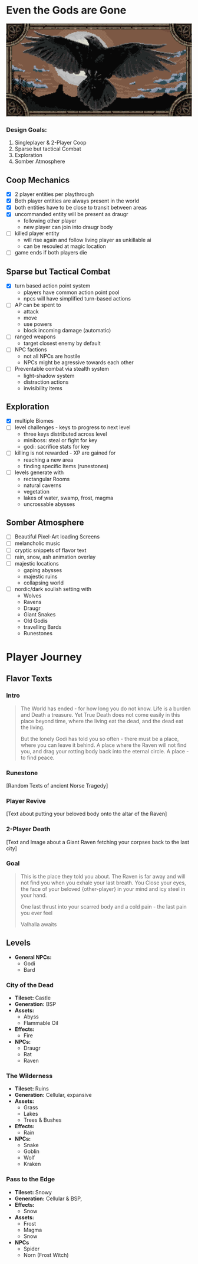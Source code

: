 # Even the Gods are Gone

<p align="left">
  <img src="https://raw.githubusercontent.com/Nephas/multirogue/main/img/raven_framed.png" width="512"/>
</p>

### Design Goals:

1. Singleplayer & 2-Player Coop
2. Sparse but tactical Combat
3. Exploration
4. Somber Atmosphere

## Coop Mechanics

* [X] 2 player entities per playthrough
* [X] Both player entities are always present in the world
* [X] both entities have to be close to transit between areas
* [X] uncommanded entity will be present as draugr
	* following other player
	* new player can join into draugr body
* [ ] killed player entity
	* will rise again and follow living player as unkillable ai
	* can be resouled at magic location
* [ ] game ends if both players die

## Sparse but Tactical Combat

* [X] turn based action point system
	* players have common action point pool
	* npcs will have simplified turn-based actions
* [ ] AP can be spent to
	* attack
	* move
	* use powers
	* block incoming damage (automatic)
* [ ] ranged weapons
	* target closest enemy by default
* [ ] NPC factions
	* not all NPCs are hostile
	* NPCs might be agressive towards each other
* [ ] Preventable combat via stealth system
	* light-shadow system
	* distraction actions
	* invisibility items
	
## Exploration

* [x] multiple Biomes
* [ ] level challenges - keys to progress to next level
    * three keys distributed across level
    * miniboss: steal or fight for key
    * godi: sacrifice stats for key
* [ ] killing is not rewarded - XP are gained for
	* reaching a new area
	* finding specific Items (runestones)
* [ ] levels generate with
	* rectangular Rooms
	* natural caverns
	* vegetation
	* lakes of water, swamp, frost, magma
	* uncrossable abysses

## Somber Atmosphere

* [ ] Beautiful Pixel-Art loading Screens
* [ ] melancholic music
* [ ] cryptic snippets of flavor text
* [ ] rain, snow, ash animation overlay
* [ ] majestic locations
	* gaping abysses
	* majestic ruins
	* collapsing world
* [ ] nordic/dark soulish setting with
	* Wolves
	* Ravens
	* Draugr
	* Giant Snakes
	* Old Godis 
	* travelling Bards
	* Runestones
	
# Player Journey

## Flavor Texts

### Intro

>The World has ended - for how long you do not know. Life is a burden and Death a treasure. Yet True Death does not come easily in this place beyond time, where the living eat the dead, and the dead eat the living.
>
>But the lonely Godi has told you so often - there must be a place, where you can leave it behind. A place where the Raven will not find you, and drag your rotting body back into the eternal circle.
A place - to find peace.

### Runestone

[Random Texts of ancient Norse Tragedy]

### Player Revive

[Text about putting your beloved body onto the altar of the Raven]

### 2-Player Death

[Text and Image about a Giant Raven fetching your corpses back to the last city]

### Goal

>This is the place they told you about. The Raven is far away and will not find you when you exhale your last breath. 
>You Close your eyes, the face of your beloved {other-player} in your mind and icy steel in your hand.
>
>One last thrust into your scarred body and a cold pain - the last pain you ever feel
>
>Valhalla awaits

## Levels

* **General NPCs:**
	- Godi
	- Bard

### City of the Dead

* **Tileset:** Castle
* **Generation:** BSP
* **Assets:**
	- Abyss
	- Flammable Oil
* **Effects:**
	- Fire
* **NPCs:**
	- Draugr
	- Rat
	- Raven

### The Wilderness

* **Tileset:** Ruins
* **Generation:** Cellular, expansive
* **Assets:**
	- Grass
	- Lakes
	- Trees & Bushes
* **Effects:**
	- Rain
* **NPCs:**
	- Snake
	- Goblin
	- Wolf
	- Kraken
	
### Pass to the Edge

* **Tileset:** Snowy
* **Generation:** Cellular & BSP, 
* **Effects:**
	- Snow
* **Assets:**
	- Frost
	- Magma
	- Snow
* **NPCs**
	- Spider
	- Norn (Frost Witch)
